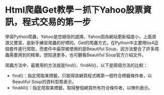 # Html爬蟲Get教學－抓下Yahoo股票資訊，程式交易的第一步
學習Python爬蟲，Yahoo是您絕佳的選擇。Yahoo因為網站更新幅度小，上面資源又豐富，是新手練習爬蟲的好標的。Get的爬蟲方式，在Python中主要用bs4這個套件進行爬取，而套件中最常被使用的是Beautiful Soup，該方法整合了許多爬蟲需要用到的精華。想知道更多，也可觀看Beautiful Soup官方介紹文件。

爬蟲方法中，最實用的方法就是find()、findAll()，以下是兩個方法的比較：

* find()：指定爬取某標籤，只取得該網頁程式碼第一個符合標籤條件者，以Beautiful Soup的資料型態表示。
* findAll()：指定爬取某標籤，取得整個網頁所有符合條件者，以陣列表示。

